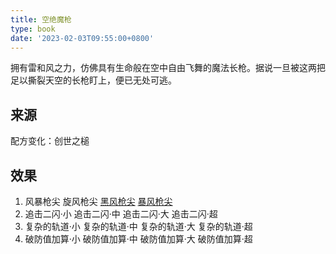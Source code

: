 ```yaml
---
title: 空绝魔枪
type: book
date: '2023-02-03T09:55:00+0800'
---
```


拥有雷和风之力，仿佛具有生命般在空中自由飞舞的魔法长枪。据说一旦被这两把足以撕裂天空的长枪盯上，便已无处可逃。

## 来源

配方变化：创世之槌

## 效果

1. 风暴枪尖 旋风枪尖 [黑风枪尖](/docs/效果/黑风枪尖) [暴风枪尖](/docs/效果/暴风枪尖)
2. 追击二闪·小 追击二闪·中 追击二闪·大 追击二闪·超
3. 复杂的轨道·小 复杂的轨道·中 复杂的轨道·大 复杂的轨道·超
4. 破防值加算·小 破防值加算·中 破防值加算·大 破防值加算·超